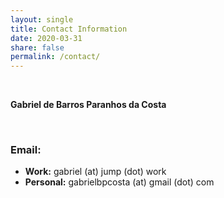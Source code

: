 ```yaml
---
layout: single
title: Contact Information
date: 2020-03-31
share: false
permalink: /contact/
---
```


&nbsp;

__Gabriel de Barros Paranhos da Costa__

<center>
<a href="https://www.linkedin.com/in/gbpcosta"><i class="fab fa-linkedin fa-2x"></i></a>&nbsp;&nbsp;&nbsp;
<a href="https://twitter.com/gbpcosta"><i class="fab fa-twitter fa-2x"></i></a>&nbsp;&nbsp;&nbsp;
<a href="https://www.instagram.com/gbpcosta"><i class="fab fa-instagram fa-2x"></i></a>&nbsp;&nbsp;&nbsp;
<a href="https://www.facebook.com/gbpcosta"><i class="fab fa-facebook fa-2x"></i></a>&nbsp;&nbsp;&nbsp;
<a href="mailto:gabrielbpcosta@gmail.com"><i class="fas fa-envelope-square fa-2x"></i></a>
</center>

### Email:

- __Work:__ gabriel (at) jump (dot) work
- __Personal:__ gabrielbpcosta (at) gmail (dot) com
